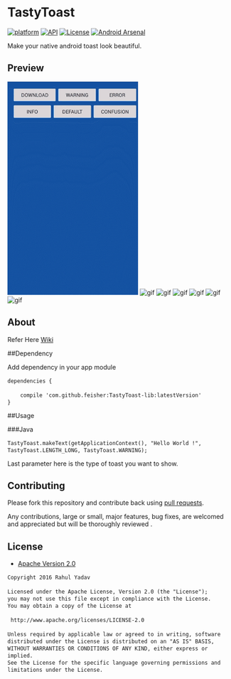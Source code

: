 # TastyToast

[![platform](https://img.shields.io/badge/platform-Android-yellow.svg)](https://www.android.com)
[![API](https://img.shields.io/badge/API-11%2B-brightgreen.svg?style=flat)](https://android-arsenal.com/api?level=11)
[![License](https://img.shields.io/badge/license-Apache%202-4EB1BA.svg?style=flat-square)](https://www.apache.org/licenses/LICENSE-2.0.html)
[![Android Arsenal](https://img.shields.io/badge/Android%20Arsenal-TastyToast-red.svg?style=flat)](http://android-arsenal.com/details/1/4039)

Make your native android toast look beautiful.

## Preview
![gif](https://raw.githubusercontent.com/feisher/TastyToast-lib/master/static/TastyToast.gif)
![gif](https://github.com/yadav-rahul/TastyToast/blob/lib/static/success.gif)
![gif](https://github.com/yadav-rahul/TastyToast/blob/lib/static/warning.gif)
![gif](https://github.com/yadav-rahul/TastyToast/blob/lib/static/error.gif)
![gif](https://github.com/yadav-rahul/TastyToast/blob/lib/static/info.gif)
![gif](https://github.com/yadav-rahul/TastyToast/blob/lib/static/default.gif)
![gif](https://github.com/yadav-rahul/TastyToast/blob/lib/static/confusion.gif)

## About

Refer Here [Wiki](https://github.com/yadav-rahul/TastyToast/wiki)

##Dependency

Add dependency in your app module

```
dependencies {

	compile 'com.github.feisher:TastyToast-lib:latestVersion'
}
```

##Usage

###Java
```
TastyToast.makeText(getApplicationContext(), "Hello World !", TastyToast.LENGTH_LONG, TastyToast.WARNING);
```
Last parameter here is the type of toast you want to show.

## Contributing

Please fork this repository and contribute back using
[pull requests](https://github.com/yadav-rahul/TastyToast/pulls).

Any contributions, large or small, major features, bug fixes, are welcomed and appreciated
but will be thoroughly reviewed .

## License

* [Apache Version 2.0](http://www.apache.org/licenses/LICENSE-2.0.html)

```
Copyright 2016 Rahul Yadav

Licensed under the Apache License, Version 2.0 (the "License");
you may not use this file except in compliance with the License.
You may obtain a copy of the License at

 http://www.apache.org/licenses/LICENSE-2.0

Unless required by applicable law or agreed to in writing, software
distributed under the License is distributed on an "AS IS" BASIS,
WITHOUT WARRANTIES OR CONDITIONS OF ANY KIND, either express or implied.
See the License for the specific language governing permissions and
limitations under the License.
